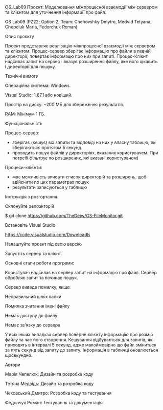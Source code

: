 OS_Lab09 Проєкт: Моделювання міжпроцесної взаємодії між сервером та клієнтом для уточнення інформації про файл.

OS Lab09 (PZ22; Option 2; Team: Chehovshky Dmytro, Medvid Tetyana, Chepeluk Maria, Fedorchuk Roman)

Опис проєкту

Проект представляє реалізацію міжпроцесної взаємодії між сервером та клієнтом. Процес-сервер зберігає інформацію про файли в певній директорії, повертає інформацю про них при запиті. Процес-Клієнт надсилає запит на сервер і вказує розширення файлу, яке його цікавить і директорії для пошуку. 

Технічні вимоги

Операційна система: Windows.

Visual Studio: 1.87.1 або новіший.

Простір на диску: ~200 МБ для збереження результатів.

RAM: Мінімум 1 ГБ.



Функціональність

Процес-сервер:

- зберігає (кешує) всі запити та відповіді на них у власну таблицю, які зберігаються протягом 5 секунд.
- проводить пошук файлів у директоріях, вказаних користувачем. При потребі фільтрує по розширених, які вказані користувачем)

Процеси-клієнти:

- має можливість вписати список директорій та розширень, щоб здійснити по цих параметрах пошук
- результати записуються у таблицю



Інструкція з розгортання

Склонуйте репозиторій

$ git clone https://github.com/TheDeiw/OS-FileMonitor.git

Встановіть Visual Studio

https://code.visualstudio.com/Downloadls

Налаштуйте проект під свою версію

Запустіть сервер та клієнт.


   
Основні етапи роботи програми:

Користувач надсилає на сервер запит на інформацію про файл.
Сервер обробляє запит та починає пошук. 

Сервер виведе помилку, якщо:

Неправильний шлях папки

Помилка зчитання імені файлу

Немає доступу до файлу

Немає зв'язку до сервера

У всіх інших випадках сервер поверне клієнту інформацію про розмір файлу та час його створення. 
Кешування відбувається для запитів, які приходять в інтервалі 5 секунд, адже малоймовірно що файл зміниться за пять секунд від запиту до запиту.
Інформація в табличці оновлюється щосекундно.


Автори

Марія Чепелюк: Дизайн та розробка коду

Тетяна Медвідь: Дизайн та розробка коду

Чеховський Дмитро: Розробка коду та тестування

Федорчук Роман: Тестування та документація
